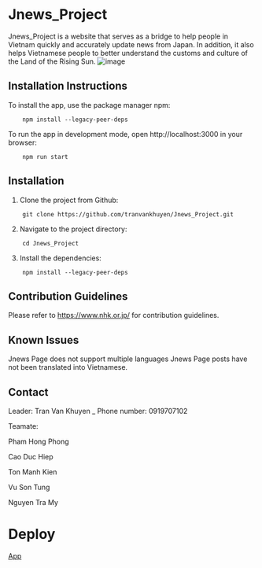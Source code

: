 # Jnews_Project
Jnews_Project is a website that serves as a bridge to help people in Vietnam quickly and accurately update news from Japan. In addition, it also helps Vietnamese people to better understand the customs and culture of the Land of the Rising Sun.
![image](https://user-images.githubusercontent.com/111911502/223172677-994cb4e7-580a-446b-8e90-636bfa8f5b23.png)


## Installation Instructions
To install the app, use the package manager npm:
```
	npm install --legacy-peer-deps
```
To run the app in development mode, open http://localhost:3000 in your browser:
```
	npm run start
```
## Installation
1. Clone the project from Github:
```
	git clone https://github.com/tranvankhuyen/Jnews_Project.git
```
2. Navigate to the project directory:
```
	cd Jnews_Project
```
3. Install the dependencies:
```
	npm install --legacy-peer-deps
```
## Contribution Guidelines
   Please refer to https://www.nhk.or.jp/ for contribution guidelines.

## Known Issues
   Jnews Page does not support multiple languages
   Jnews Page posts have not been translated into Vietnamese.

## Contact
Leader: Tran Van Khuyen _ Phone number: 0919707102

Teamate:

Pham Hong Phong

Cao Duc Hiep

Ton Manh Kien

Vu Son Tung

Nguyen Tra My

# Deploy
[App](https://jnews-project-llbwdeqc1-tranvankhuyen.vercel.app/?fbclid=IwAR2_gQBcXzzWrJInbsA3c48TIB4bOUp9DhPJzq0GoSmPCK8dopMthdg5R5M)


